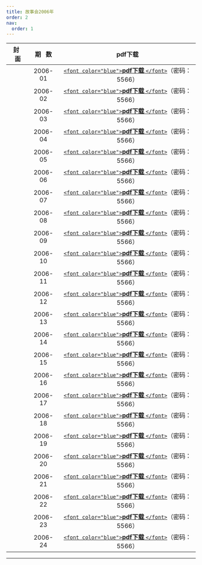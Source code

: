 ```yaml
---
title: 故事会2006年
order: 2
nav:
  order: 1
---
```

| 封   面 | 期   数 |                                                            pdf下载                                                            |
| :-------: | :-------: | :---------------------------------------------------------------------------------------------------------------------------: |
|          |  2006-01  | [`<font color="blue">`**pdf下载** `</font>`](https://url97.ctfile.com/f/799297-1457805860-4e958d?p=5566)（密码：5566） |
|          |  2006-02  | [`<font color="blue">`**pdf下载** `</font>`](https://url97.ctfile.com/f/799297-1457805884-1720ec?p=5566)（密码：5566） |
|          |  2006-03  | [`<font color="blue">`**pdf下载** `</font>`](https://url97.ctfile.com/f/799297-1457805914-ccc588?p=5566)（密码：5566） |
|          |  2006-04  | [`<font color="blue">`**pdf下载** `</font>`](https://url97.ctfile.com/f/799297-1457805929-5da75a?p=5566)（密码：5566） |
|          |  2006-05  | [`<font color="blue">`**pdf下载** `</font>`](https://url97.ctfile.com/f/799297-1457805941-ccf34b?p=5566)（密码：5566） |
|          |  2006-06  | [`<font color="blue">`**pdf下载** `</font>`](https://url97.ctfile.com/f/799297-1457805962-c1873f?p=5566)（密码：5566） |
|          |  2006-07  | [`<font color="blue">`**pdf下载** `</font>`](https://url97.ctfile.com/f/799297-1457805980-d55f33?p=5566)（密码：5566） |
|          |  2006-08  | [`<font color="blue">`**pdf下载** `</font>`](https://url97.ctfile.com/f/799297-1457805995-21767c?p=5566)（密码：5566） |
|          |  2006-09  | [`<font color="blue">`**pdf下载** `</font>`](https://url97.ctfile.com/f/799297-1457806019-975bdd?p=5566)（密码：5566） |
|          |  2006-10  | [`<font color="blue">`**pdf下载** `</font>`](https://url97.ctfile.com/f/799297-1457806040-311a94?p=5566)（密码：5566） |
|          |  2006-11  | [`<font color="blue">`**pdf下载** `</font>`](https://url97.ctfile.com/f/799297-1457806058-754bfc?p=5566)（密码：5566） |
|          |  2006-12  | [`<font color="blue">`**pdf下载** `</font>`](https://url97.ctfile.com/f/799297-1457806076-9aaf9c?p=5566)（密码：5566） |
|          |  2006-13  | [`<font color="blue">`**pdf下载** `</font>`](https://url97.ctfile.com/f/799297-1457806094-2ea4d0?p=5566)（密码：5566） |
|          |  2006-14  | [`<font color="blue">`**pdf下载** `</font>`](https://url97.ctfile.com/f/799297-1457806115-253b99?p=5566)（密码：5566） |
|          |  2006-15  | [`<font color="blue">`**pdf下载** `</font>`](https://url97.ctfile.com/f/799297-1457806142-d7ead4?p=5566)（密码：5566） |
|          |  2006-16  | [`<font color="blue">`**pdf下载** `</font>`](https://url97.ctfile.com/f/799297-1457806169-f1226a?p=5566)（密码：5566） |
|          |  2006-17  | [`<font color="blue">`**pdf下载** `</font>`](https://url97.ctfile.com/f/799297-1457806178-2c10b9?p=5566)（密码：5566） |
|          |  2006-18  | [`<font color="blue">`**pdf下载** `</font>`](https://url97.ctfile.com/f/799297-1457806181-8c626e?p=5566)（密码：5566） |
|          |  2006-19  | [`<font color="blue">`**pdf下载** `</font>`](https://url97.ctfile.com/f/799297-1457806190-a58a34?p=5566)（密码：5566） |
|          |  2006-20  | [`<font color="blue">`**pdf下载** `</font>`](https://url97.ctfile.com/f/799297-1457806199-bcc6ad?p=5566)（密码：5566） |
|          |  2006-21  | [`<font color="blue">`**pdf下载** `</font>`](https://url97.ctfile.com/f/799297-1457806205-969c1a?p=5566)（密码：5566） |
|          |  2006-22  | [`<font color="blue">`**pdf下载** `</font>`](https://url97.ctfile.com/f/799297-1457806214-2beb49?p=5566)（密码：5566） |
|          |  2006-23  | [`<font color="blue">`**pdf下载** `</font>`](https://url97.ctfile.com/f/799297-1457806223-740a36?p=5566)（密码：5566） |
|          |  2006-24  | [`<font color="blue">`**pdf下载** `</font>`](https://url97.ctfile.com/f/799297-1457806229-7b0d99?p=5566)（密码：5566） |

---
